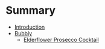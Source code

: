 # Summary

* [Introduction](README.md)
* [Bubbly](bubbly/README.md)
  * [Elderflower Prosecco Cocktail](bubbly/elderflower-prosecco-cocktail.md)
